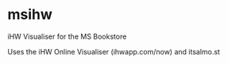 # msihw
iHW Visualiser for the MS Bookstore

Uses the iHW Online Visualiser (ihwapp.com/now) and itsalmo.st
